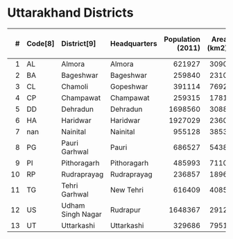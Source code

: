 # Uttarakhand Districts

|   # | Code[8]   | District[9]       | Headquarters   |   Population (2011) |   Area (km2) |   Density (/km2)[9] |
|----:|:----------|:------------------|:---------------|--------------------:|-------------:|--------------------:|
|   1 | AL        | Almora            | Almora         |              621927 |         3090 |                 198 |
|   2 | BA        | Bageshwar         | Bageshwar      |              259840 |         2310 |                 116 |
|   3 | CL        | Chamoli           | Gopeshwar      |              391114 |         7692 |                  49 |
|   4 | CP        | Champawat         | Champawat      |              259315 |         1781 |                 147 |
|   5 | DD        | Dehradun          | Dehradun       |             1698560 |         3088 |                 550 |
|   6 | HA        | Haridwar          | Haridwar       |             1927029 |         2360 |                 817 |
|   7 | nan       | Nainital          | Nainital       |              955128 |         3853 |                 225 |
|   8 | PG        | Pauri Garhwal     | Pauri          |              686527 |         5438 |                 129 |
|   9 | PI        | Pithoragarh       | Pithoragarh    |              485993 |         7110 |                  69 |
|  10 | RP        | Rudraprayag       | Rudraprayag    |              236857 |         1896 |                 119 |
|  11 | TG        | Tehri Garhwal     | New Tehri      |              616409 |         4085 |                 169 |
|  12 | US        | Udham Singh Nagar | Rudrapur       |             1648367 |         2912 |                 648 |
|  13 | UT        | Uttarkashi        | Uttarkashi     |              329686 |         7951 |                  41 |